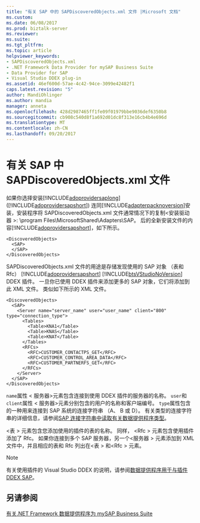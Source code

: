 ```yaml
---
title: "有关 SAP 中的 SAPDiscoveredObjects.xml 文件 |Microsoft 文档"
ms.custom: 
ms.date: 06/08/2017
ms.prod: biztalk-server
ms.reviewer: 
ms.suite: 
ms.tgt_pltfrm: 
ms.topic: article
helpviewer_keywords:
- SAPDiscoveredObjects.xml
- .NET Framework Data Provider for mySAP Business Suite
- Data Provider for SAP
- Visual Studio DDEX plug-in
ms.assetid: 46ef600d-57ae-4c42-94ce-3099e42482f1
caps.latest.revision: "5"
author: MandiOhlinger
ms.author: mandia
manager: anneta
ms.openlocfilehash: 428d2987465ff1fe09f01979bbe9036def6350b8
ms.sourcegitcommit: cb908c540d8f1a692d01dc8f313e16cb4b4e696d
ms.translationtype: MT
ms.contentlocale: zh-CN
ms.lasthandoff: 09/20/2017
---
```

# <a name="about-the-sapdiscoveredobjectsxml-file-in-sap"></a>有关 SAP 中 SAPDiscoveredObjects.xml 文件
如果你选择安装[!INCLUDE[adoprovidersaplong](../../includes/adoprovidersaplong-md.md)]([!INCLUDE[adoprovidersapshort](../../includes/adoprovidersapshort-md.md)]) 连同[!INCLUDE[adapterpacknoversion](../../includes/adapterpacknoversion-md.md)]安装，安装程序将 SAPDiscoveredObjects.xml 文件通常情况下的复制\<安装驱动器 >: \program Files\MicrosoftShared\Adapters\SAP。 后的全新安装文件的内容[!INCLUDE[adoprovidersapshort](../../includes/adoprovidersapshort-md.md)]，如下所示。  
  
```  
<DiscoveredObjects>  
  <SAP>  
  </SAP>  
</DiscoveredObjects>  
```  
  
 SAPDiscoveredObjects.xml 文件的用途是存储发现使用的 SAP 对象 （表和 Rfc） [!INCLUDE[adoprovidersapshort](../../includes/adoprovidersapshort-md.md)] [!INCLUDE[btsVStudioNoVersion](../../includes/btsvstudionoversion-md.md)] DDEX 插件。 一旦你已使用 DDEX 插件来添加更多的 SAP 对象，它们将添加到此 XML 文件。 类似如下所示的 XML 文件。  
  
```  
<DiscoveredObjects>  
  <SAP>  
    <Server name="server_name" user="user_name" client="800" type="connection_type">  
      <Tables>  
        <Table>KNA1</Table>  
        <Table>KNAS</Table>  
        <Table>KNAT</Table>  
      </Tables>  
      <RFCs>  
        <RFC>CUSTOMER_CONTACTPS_GET</RFC>  
        <RFC>CUSTOMER_CONTROL_AREA_DATA</RFC>  
        <RFC>CUSTOMER_PARTNERFS_GET</RFC>  
      </RFCs>  
    </Server>  
  </SAP>  
</DiscoveredObjects>  
```  
  
 `name`属性 < 服务器\>元素包含连接到使用 DDEX 插件的服务器的名称。 `user`和`client`属性 < 服务器\>元素分别包含的用户的名称和客户端编号。 `type`属性包含的一种用来连接到 SAP 系统的连接字符串 （A、 B 或 D）。 有关类型的连接字符串的详细信息，请参阅[SAP 连接字符串中读取有关数据提供程序类型](../../adapters-and-accelerators/adapter-sap/read-about-data-provider-types-for-the-sap-connection-string.md)。  
  
 \<表 > 元素包含您添加使用的插件的表的名称。 同样， \<Rfc > 元素包含使用插件添加了 Rfc。 如果你连接到多个 SAP 服务器，另一个\<服务器 > 元素添加到 XML 文件中，并且相应的表和 Rfc 列出在\<表 > 和\<Rfc > 元素。  
  
> [!NOTE]
>  有关使用插件的 Visual Studio DDEX 的说明，请参阅[数据提供程序用于与插件 DDEX SAP](../../adapters-and-accelerators/adapter-sap/use-the-data-provider-for-sap-with-the-ddex-plug-in.md)。  
  
## <a name="see-also"></a>另请参阅  
 [有关.NET Framework 数据提供程序为 mySAP Business Suite](../../adapters-and-accelerators/adapter-sap/about-the-net-framework-data-provider-for-mysap-business-suite.md)